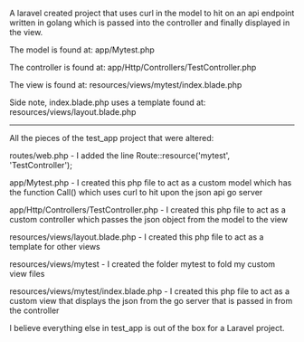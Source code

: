 A laravel created project that uses curl in the model to hit on an api endpoint written in golang which is passed into the controller and finally displayed in the view. 

The model is found at: app/Mytest.php

The controller is found at: app/Http/Controllers/TestController.php

The view is found at: resources/views/mytest/index.blade.php

Side note, index.blade.php uses a template found at: resources/views/layout.blade.php

-------------------------------------------------------------------------------------

All the pieces of the test_app project that were altered:

routes/web.php - I added the line Route::resource('mytest', 'TestController');

app/Mytest.php - I created this php file to act as a custom model which has the function Call() which uses curl to hit upon the json api go server

app/Http/Controllers/TestController.php - I created this php file to act as a custom controller which passes the json object from the model to the view

resources/views/layout.blade.php - I created this php file to act as a template for other views

resources/views/mytest - I created the folder mytest to fold my custom view files

resources/views/mytest/index.blade.php - I created this php file to act as a custom view that displays the json from the go server that is passed in from the controller

I believe everything else in test_app is out of the box for a Laravel project.
